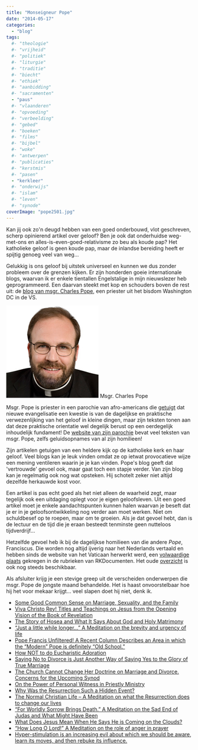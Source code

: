 ```yaml
---
title: "Monseigneur Pope"
date: "2014-05-17"
categories: 
  - "blog"
tags:
  #- "theologie"
  #- "vrijheid"
  #- "politiek"
  #- "liturgie"
  #- "traditie"
  #- "biecht"
  #- "ethiek"
  #- "aanbidding"
  #- "sacramenten"
  - "paus"
  #- "vlaanderen"
  #- "opvoeding"
  #- "verbeelding"
  #- "gebed"
  #- "boeken"
  #- "films"
  #- "bijbel"
  #- "woke"
  #- "antwerpen"
  #- "publicaties"
  #- "kerstmis"
  #- "pasen"
  - "kerkleer"
  #- "onderwijs"
  #- "islam"
  #- "leven"
  #- "synode"
coverImage: "pope2501.jpg"
---
```


Kan jij ook zo'n deugd hebben van een goed onderbouwd, vlot geschreven, scherp opinierend artikel over geloof? Ben je ook dat onderhuidse weg-met-ons en alles-is-even-goed-relativisme zo beu als koude pap? Het katholieke geloof is geen koude pap, maar de inlandse bereiding heeft er spijtig genoeg veel van weg...

Gelukkig is ons geloof bij uitstek universeel en kunnen we dus zonder probleem over de grenzen kijken. Er zijn honderden goeie internationale blogs, waarvan ik er enkele tientallen Engelstalige in mijn nieuwslezer heb geprogrammeerd. Een daarvan steekt met kop en schouders boven de rest uit: de [blog van msgr. Charles Pope](http://blog.adw.org/), een priester uit het bisdom Washington DC in de VS.

![Msgr. Charles Pope](images/pope2501.jpg) Msgr. Charles Pope

Msgr. Pope is priester in een parochie van afro-americans die [getuigt](https://www.youtube.com/watch?v=krvI50aYfEc&app=desktop) dat nieuwe evangelisatie een kwestie is van de dagelijkse en praktische verwezenlijking van het geloof in kleine dingen, maar zijn teksten tonen aan dat deze praktische orientatie wel degelijk berust op een oerdegelijk inhoudelijk fundament! De [website van zijn parochie](http://hcscchurch.org/) bevat veel teksten van msgr. Pope, zelfs geluidsopnames van al zijn homilieen!

Zijn artikelen getuigen van een heldere kijk op de katholieke kerk en haar geloof. Veel blogs kan je leuk vinden omdat ze op ietwat provocatieve wijze een mening ventileren waarin je je kan vinden. Pope's blog geeft dat 'vertrouwde' gevoel ook, maar gaat toch een stapje verder. Van zijn blog kan je regelmatig ook nog wat opsteken. Hij schotelt zeker niet altijd dezelfde herkauwde kost voor.

Een artikel is pas echt goed als het niet alleen de waarheid zegt, maar tegelijk ook een uitdaging oplegt voor je eigen geloofsleven. Uit een goed artikel moet je enkele aandachtspunten kunnen halen waarvan je beseft dat je er in je geloofsontwikkeling nog verder aan moet werken. Niet om schuldbesef op te roepen, maar om te groeien. Als je dat gevoel hebt, dan is de lectuur en de tijd die je eraan besteedt tenminste geen nutteloos tijdverdrijf...

Hetzelfde gevoel heb ik bij de dagelijkse homilieen van die andere _Pope_, Franciscus. Die worden nog altijd ijverig naar het Nederlands vertaald en hebben sinds de website van het Vaticaan herwerkt werd, een [volwaardige plaats](http://www.rkdocumenten.nl/rkdocs/index.php?mi=680&nws=2524) gekregen in de rubrieken van RKDocumenten. Het oude [overzicht](http://rkdocumenten.nl/rkdocs/index.php?mi=650&dos=383) is ook nog steeds beschikbaar.

Als afsluiter krijg je een stevige greep uit de verscheiden onderwerpen die msgr. Pope de jongste maand behandelde. Het is haast onvoorstelbaar hoe hij het voor mekaar krijgt… veel slapen doet hij niet, denk ik.

- [Some Good Common Sense on Marriage, Sexuality, and the Family](http://blog.adw.org/2014/05/some-good-common-sense-on-marriage-sexuality-and-family/)
- [Viva Christo Rey! Titles and Teachings on Jesus from the Opening Vision of the Book of Revelation](http://blog.adw.org/2014/05/viva-christo-rey-titles-and-teachings-on-jesus-from-the-opening-vision-of-the-book-of-revelation/)
- [The Story of Hosea and What It Says About God and Holy Matrimony](http://blog.adw.org/2014/05/the-story-of-hosea-and-what-it-says-about-god-and-holy-matrimony/)
- [“Just a little while longer…” A Meditation on the brevity and urgency of life](http://blog.adw.org/2014/05/just-a-little-while-longer-a-mediation-on-the-brevity-and-urgency-of-life/)
- [Pope Francis Unfiltered! A Recent Column Describes an Area in which the “Modern” Pope is definitely “Old School.”](http://blog.adw.org/2014/05/pope-francis-unfiltered-a-recent-post-column-describes-an-area-where-the-modern-pope-is-definitely-old-school/)
- [How NOT to do Eucharistic Adoration](http://blog.adw.org/2014/05/how-not-to-do-eucharistic-adoration/)
- [Saying No to Divorce is Just Another Way of Saying Yes to the Glory of True Marriage](http://blog.adw.org/2014/05/saying-no-to-divorce-is-just-another-way-of-saying-yes-to-the-glory-of-true-marriage/)
- [The Church Cannot Change Her Doctrine on Marriage and Divorce. Concerns for the Upcoming Synod](http://blog.adw.org/2014/05/the-church-cannot-change-her-doctrine-on-marriage-and-divorce-concerns-for-the-upcoming-synod/)
- [On the Power of Personal Witness in Priestly Ministry](http://blog.adw.org/2014/04/on-the-power-of-personal-witness-in-priestly-ministry/)
- [Why Was the Resurrection Such a Hidden Event?](http://blog.adw.org/2014/04/why-was-the-resurrection-such-a-hidden-event/)
- [The Normal Christian Life – A Meditation on what the Resurrection does to change our lives](http://blog.adw.org/2014/04/the-normal-christian-life-a-meditation-on-what-the-resurrection-does-to-change-our-lives/)
- [“For Worldly Sorrow Brings Death.” A Meditation on the Sad End of Judas and What Might Have Been](http://blog.adw.org/2014/04/for-worldly-sorrow-brings-death-a-meditation-on-the-sad-end-of-judas-and-what-might-have-been/)
- [What Does Jesus Mean When He Says He is Coming on the Clouds?](http://blog.adw.org/2014/04/what-does-jesus-mean-when-he-says-he-is-coming-on-the-clouds/)
- [“How Long O Lord!” A Meditation on the role of anger in prayer](http://blog.adw.org/2014/04/how-long-o-lord-a-meditation-on-the-role-of-anger-in-prayer/)
- [Hyper-stimulation is an increasing evil about which we should be aware, learn its moves, and then rebuke its influence.](http://blog.adw.org/2014/03/hyper-stimulation-is-an-increasing-evil-about-which-we-should-be-aware-learn-its-moves-and-then-rebuke-its-influnence/)
